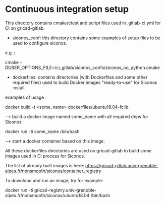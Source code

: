 # Continuous integration setup

This directory contains cmake/ctest and script files used in .gitlab-ci.yml
for CI on gricad-gitlab.


* siconos_conf: this directory contains some examples of setup files to be used to configure siconos.

e.g. :

cmake -DUSER_OPTIONS_FILE=<path-to-siconos>/ci_gitlab/siconos_confs/siconos_no_python.cmake


  
* dockerfiles: contains directories (with Dockerfiles and some other
required files) used to build Docker images "ready-to-use" for Siconos install.


examples of usage :

docker build -t <some_name> dockerfiles/ubuntu18.04-fclib

--> build a docker image named some_name with all required deps for Siconos

docker run -ti some_name /bin/bash

--> start a docker container based on this image.



All these dockerfiles directories are used on gricad-gitlab to build
some images used in CI process for Siconos.

The list of already built images is here:
https://gricad-gitlab.univ-grenoble-alpes.fr/nonsmooth/siconos/container_registry

To download and run an image, try for example:

docker run -ti gricad-registry.univ-grenoble-alpes.fr/nonsmooth/siconos/ubuntu18.04 /bin/bash


